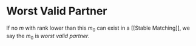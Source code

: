 # Worst Valid Partner

If no $m$ with rank lower than this $m_0$ can exist in a [[Stable Matching]], we say the $m_0$ is _worst valid partner_.